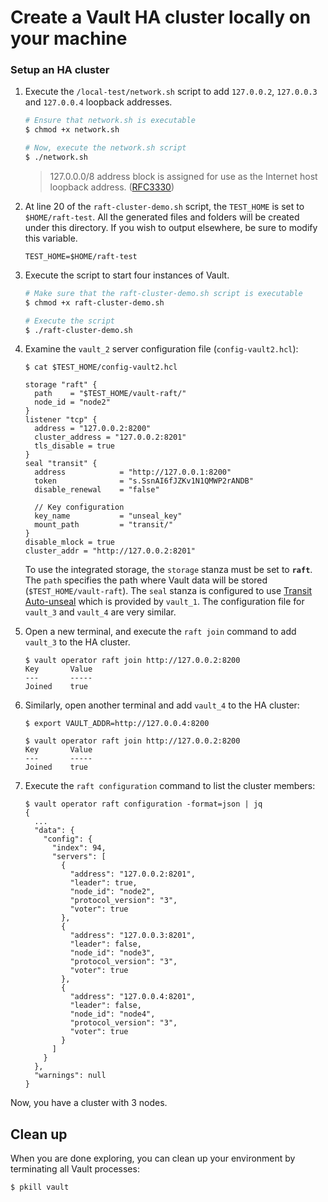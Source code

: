 # Create a Vault HA cluster locally on your machine


### Setup an HA cluster

1. Execute the `/local-test/network.sh` script to add `127.0.0.2`, `127.0.0.3` and `127.0.0.4` loopback addresses.

    ```sh
    # Ensure that network.sh is executable
    $ chmod +x network.sh

    # Now, execute the network.sh script
    $ ./network.sh
    ```

    > 127.0.0.0/8 address block is assigned for use as the Internet host loopback
    address. ([RFC3330](https://tools.ietf.org/html/rfc3330))

1. At line 20 of the `raft-cluster-demo.sh` script, the `TEST_HOME` is set to
`$HOME/raft-test`. All the generated files and folders will be created under
this directory. If you wish to output elsewhere, be sure to modify this
variable.

    ```plaintext
    TEST_HOME=$HOME/raft-test
    ```

1. Execute the script to start four instances of Vault.

    ```sh
    # Make sure that the raft-cluster-demo.sh script is executable
    $ chmod +x raft-cluster-demo.sh

    # Execute the script
    $ ./raft-cluster-demo.sh
    ```

1. Examine the `vault_2` server configuration file (`config-vault2.hcl`):

    ```plaintext
    $ cat $TEST_HOME/config-vault2.hcl

    storage "raft" {
      path    = "$TEST_HOME/vault-raft/"
      node_id = "node2"
    }
    listener "tcp" {
      address = "127.0.0.2:8200"
      cluster_address = "127.0.0.2:8201"
      tls_disable = true
    }
    seal "transit" {
      address            = "http://127.0.0.1:8200"
      token              = "s.SsnAI6fJZKv1N1QMWP2rANDB"
      disable_renewal    = "false"

      // Key configuration
      key_name           = "unseal_key"
      mount_path         = "transit/"
    }
    disable_mlock = true
    cluster_addr = "http://127.0.0.2:8201"
    ```

    To use the integrated storage, the `storage` stanza must be set to **`raft`**. The `path` specifies the path where Vault data will be stored (`$TEST_HOME/vault-raft`). The `seal` stanza is configured to use [Transit
    Auto-unseal](/vault/operations/autounseal-transit) which is provided by `vault_1`. The configuration file for `vault_3` and `vault_4` are very similar.

1. Open a new terminal, and execute the `raft join` command to add `vault_3` to the HA cluster.

    ```plaintext
    $ vault operator raft join http://127.0.0.2:8200
    Key       Value
    ---       -----
    Joined    true
    ```

1. Similarly, open another terminal and add `vault_4` to the HA cluster:

    ```plaintext
    $ export VAULT_ADDR=http://127.0.0.4:8200

    $ vault operator raft join http://127.0.0.2:8200
    Key       Value
    ---       -----
    Joined    true
    ```

1. Execute the `raft configuration` command to list the cluster members:

    ```plaintext
    $ vault operator raft configuration -format=json | jq
    {
      ...
      "data": {
        "config": {
          "index": 94,
          "servers": [
            {
              "address": "127.0.0.2:8201",
              "leader": true,
              "node_id": "node2",
              "protocol_version": "3",
              "voter": true
            },
            {
              "address": "127.0.0.3:8201",
              "leader": false,
              "node_id": "node3",
              "protocol_version": "3",
              "voter": true
            },
            {
              "address": "127.0.0.4:8201",
              "leader": false,
              "node_id": "node4",
              "protocol_version": "3",
              "voter": true
            }
          ]
        }
      },
      "warnings": null
    }
    ```

Now, you have a cluster with 3 nodes.



## Clean up

When you are done exploring, you can clean up your environment by terminating all Vault processes:

```plaintext
$ pkill vault
```
